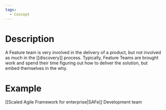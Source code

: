 ```yaml
---
tags:
  - Concept
---
```

# Description
A Feature team is very involved in the delivery of a product, but not involved as much in the [[discovery]] process. Typically, Feature Teams are brought work and spend their time figuring out how to deliver the solution, but embed themselves in the why.
# Example
[[Scaled Agile Framework for enterprise|SAFe]] Development team 